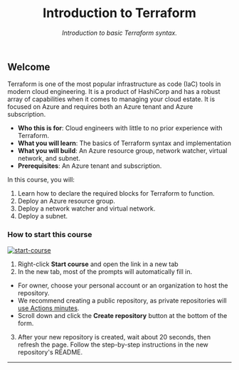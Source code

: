  <header>

 # Introduction to Terraform

 _Introduction to basic Terraform syntax._

 </header>

## Welcome

Terraform is one of the most popular infrastructure as code (IaC) tools in modern cloud engineering. It is a product of HashiCorp and has a robust array of capabilities when it comes to managing your cloud estate. It is focused on Azure and requires both an Azure tenant and Azure subscription.

- **Who this is for**: Cloud engineers with little to no prior experience with Terraform.
- **What you will learn**: The basics of Terraform syntax and implementation
- **What you will build**: An Azure resource group, network watcher, virtual network, and subnet.
- **Prerequisites**: An Azure tenant and subscription.

In this course, you will:

1. Learn how to declare the required blocks for Terraform to function.
2. Deploy an Azure resource group.
3. Deploy a network watcher and virtual network.
4. Deploy a subnet.

### How to start this course

[![start-course](https://user-images.githubusercontent.com/1221423/235727646-4a590299-ffe5-480d-8cd5-8194ea184546.svg)](https://github.com/new?template_owner=ac-on-ac&template_name=terraform-tutorial-00&owner=%40me&name=terraform-tutorial-00&description=My+clone+repository&visibility=public)

1. Right-click **Start course** and open the link in a new tab
2. In the new tab, most of the prompts will automatically fill in.
  - For owner, choose your personal account or an organization to host the repository.
  - We recommend creating a public repository, as private repositories will [use Actions minutes](https://docs.github.com/en/billing/managing-billing-for-github-actions/about-billing-for-github-actions).
  - Scroll down and click the **Create repository** button at the bottom of the form.
3. After your new repository is created, wait about 20 seconds, then refresh the page. Follow the step-by-step instructions in the new repository's README.

 <footer>

---

</footer>
